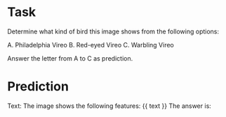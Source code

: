 # Task
Determine what kind of bird this image shows from the following options:

A. Philadelphia Vireo
B. Red-eyed Vireo
C. Warbling Vireo

Answer the letter from A to C as prediction.

# Prediction
Text: The image shows the following features: {{ text }}
The answer is: